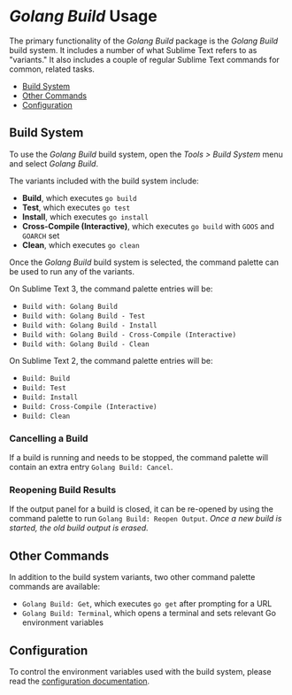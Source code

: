 # *Golang Build* Usage

The primary functionality of the *Golang Build* package is the *Golang Build*
build system. It includes a number of what Sublime Text refers to as "variants."
It also includes a couple of regular Sublime Text commands for common, related
tasks.

 - [Build System](#build-system)
 - [Other Commands](#other-commands)
 - [Configuration](#configuration)

## Build System

To use the *Golang Build* build system, open the *Tools > Build System* menu and
select *Golang Build*.

The variants included with the build system include:

 - **Build**, which executes `go build`
 - **Test**, which executes `go test`
 - **Install**, which executes `go install`
 - **Cross-Compile (Interactive)**, which executes `go build` with `GOOS` and
   `GOARCH` set
 - **Clean**, which executes `go clean`

Once the *Golang Build* build system is selected, the command palette can be
used to run any of the variants.

On Sublime Text 3, the command palette entries will be:

 - `Build with: Golang Build`
 - `Build with: Golang Build - Test`
 - `Build with: Golang Build - Install`
 - `Build with: Golang Build - Cross-Compile (Interactive)`
 - `Build with: Golang Build - Clean`

On Sublime Text 2, the command palette entries will be:

 - `Build: Build`
 - `Build: Test`
 - `Build: Install`
 - `Build: Cross-Compile (Interactive)`
 - `Build: Clean`

### Cancelling a Build

If a build is running and needs to be stopped, the command palette will contain
an extra entry `Golang Build: Cancel`.

### Reopening Build Results

If the output panel for a build is closed, it can be re-opened by using the
command palette to run `Golang Build: Reopen Output`. *Once a new build is
started, the old build output is erased.*

## Other Commands

In addition to the build system variants, two other command palette commands are
available:

 - `Golang Build: Get`, which executes `go get` after prompting for a URL
 - `Golang Build: Terminal`, which opens a terminal and sets relevant Go
   environment variables

## Configuration

To control the environment variables used with the build system, please read
the [configuration documentation](configuration.md).
